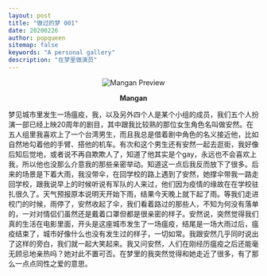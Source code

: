```yaml
---
layout: post
title: "做过的梦 001"
date: 20200226
author: popqueen
sitemap: false
keywords: "A personal gallery"
description: "在梦里做演员"
---
```

<p align="center"><img src="https://files.dikiaap.id/img/open-source/mangan_preview.png" alt="Mangan Preview"></p>

<p align="center"><strong>Mangan</strong></p>
梦见城市里发生一场瘟疫，我，以及另外四个人是某个小组的成员，我们五个人扮演一部已经上映20周年的剧目，其中跟我比较熟的那位女生角色名叫做安然。在五人组里我喜欢上了一个台湾男生，而且我总是借着剧中角色的名义接近他，比如自然地勾着他的手臂、搭他的机车。有次和这个男生还有安然一起去逛街，我好像后知后觉地，或者说不再自欺欺人了，知道了他其实是个gay，永远也不会喜欢上我，所以他也没那么介意我的那些亲密举动。知道这一点后我反而放下了很多。后来的场景是下着大雨，我没带伞，在回学校的路上遇到了安然，她撑伞带我一路走回学校，跟我说早上的时候听说有军队的人来过，他们因为疫情的缘故在在学校驻扎很久了。天气预报原本说明天开始下雨，结果今天晚上就下起了雨。等我们走进校门的时候，雨停了，安然收起了伞，我们看着路过的那些人，不知为何没有落单的，一对对情侣们虽然还是戴着口罩但都是很亲密的样子。安然说，突然觉得我们真的生活在电影里面，开头是这座城市发生了一场瘟疫，结尾是一场大雨过后，瘟疫结束了，城市好像什么也没有发生过的样子，一切如常。我跟安然几乎同时说出了这样的旁白，我们就一起大笑起来。我又问安然，人们在刚经历瘟疫之后还能毫无顾忌地亲热吗？她对此不置可否。在梦里的我突然觉得和她走近了很多，有了那么一点点同性之爱的意思。

